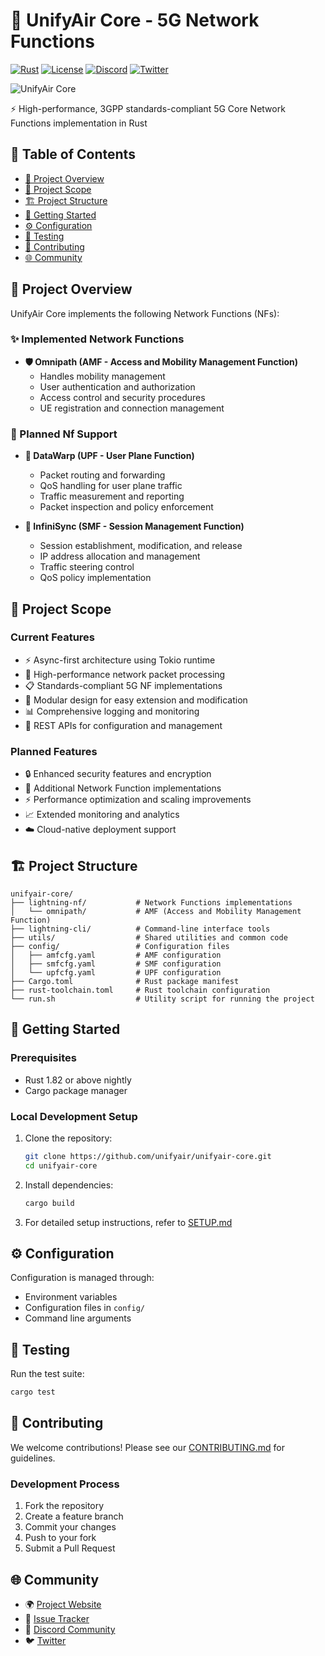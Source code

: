 # 🚀 UnifyAir Core - 5G Network Functions

[![Rust](https://img.shields.io/badge/Rust-1.82+-orange.svg)](https://www.rust-lang.org)
[![License](https://img.shields.io/badge/License-AGPL--3.0-green.svg)](LICENSE)
[![Discord](https://img.shields.io/discord/1316430894445105283?color=7289da&label=Discord&logo=discord&logoColor=white)](https://discord.gg/yuJHdZ4vEF)
[![Twitter](https://img.shields.io/twitter/follow/unifyair?style=social)](https://x.com/unifyair)

<!-- <picture><img src="https://unifyair.io/assets/top_image.png" alt="UnifyAir Core"></picture> -->
![UnifyAir Core](https://unifyair.io/assets/top_image.png)

⚡ High-performance, 3GPP standards-compliant 5G Core Network Functions implementation in Rust

## 📑 Table of Contents
- [🎯 Project Overview](#-project-overview)
- [💫 Project Scope](#-project-scope)
- [🏗️ Project Structure](#️-project-structure)
- [🚀 Getting Started](#-getting-started)
- [⚙️ Configuration](#-configuration)
- [🧪 Testing](#-testing)
- [🤝 Contributing](#-contributing)
- [🌐 Community](#-community)

## 🎯 Project Overview

UnifyAir Core implements the following Network Functions (NFs):

### ✨ Implemented Network Functions

* **🛡️ Omnipath (AMF - Access and Mobility Management Function)**
  * Handles mobility management
  * User authentication and authorization
  * Access control and security procedures
  * UE registration and connection management

### 🚀 Planned Nf Support
* **🌊 DataWarp (UPF - User Plane Function)**
  * Packet routing and forwarding
  * QoS handling for user plane traffic
  * Traffic measurement and reporting
  * Packet inspection and policy enforcement

* **🔄 InfiniSync (SMF - Session Management Function)**
  * Session establishment, modification, and release
  * IP address allocation and management
  * Traffic steering control
  * QoS policy implementation

## 💫 Project Scope

### Current Features
- ⚡ Async-first architecture using Tokio runtime
- 🚀 High-performance network packet processing
- 📋 Standards-compliant 5G NF implementations
- 🧩 Modular design for easy extension and modification
- 📊 Comprehensive logging and monitoring
- 🔌 REST APIs for configuration and management

### Planned Features
- 🔒 Enhanced security features and encryption
- 🔄 Additional Network Function implementations
- ⚡ Performance optimization and scaling improvements
- 📈 Extended monitoring and analytics
- ☁️ Cloud-native deployment support

## 🏗️ Project Structure
```
unifyair-core/
├── lightning-nf/           # Network Functions implementations
│   └── omnipath/           # AMF (Access and Mobility Management Function)
├── lightning-cli/          # Command-line interface tools
├── utils/                  # Shared utilities and common code
├── config/                 # Configuration files
│   ├── amfcfg.yaml         # AMF configuration
│   ├── smfcfg.yaml         # SMF configuration
│   └── upfcfg.yaml         # UPF configuration
├── Cargo.toml              # Rust package manifest
├── rust-toolchain.toml     # Rust toolchain configuration
└── run.sh                  # Utility script for running the project
```

## 🚀 Getting Started

### Prerequisites
- Rust 1.82 or above nightly
- Cargo package manager

### Local Development Setup
1. Clone the repository:
   ```bash
   git clone https://github.com/unifyair/unifyair-core.git
   cd unifyair-core
   ```

2. Install dependencies:
   ```bash
   cargo build
   ```

3. For detailed setup instructions, refer to [SETUP.md](SETUP.md)

## ⚙️ Configuration

Configuration is managed through:
- Environment variables
- Configuration files in `config/`
- Command line arguments

## 🧪 Testing

Run the test suite:
```bash
cargo test
```

## 🤝 Contributing

We welcome contributions! Please see our [CONTRIBUTING.md](CONTRIBUTING.md) for guidelines.

### Development Process
1. Fork the repository
2. Create a feature branch
3. Commit your changes
4. Push to your fork
5. Submit a Pull Request

## 🌐 Community

- 🌍 [Project Website](https://unifyair.io)
- 🐛 [Issue Tracker](https://github.com/UnifyAir/unifyair-core/issues)
- 💬 [Discord Community](https://discord.gg/yuJHdZ4vEF)
- 🐦 [Twitter](https://x.com/unifyair)

